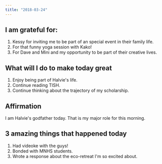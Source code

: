 ```yaml
---
title: "2018-03-24"
---
```

## I am grateful for:
1. Kessy for inviting me to be part of an special event in their family life.
2. For that funny yoga session with Kako!
3. For Dave and Mini and my opportunity to be part of their creative lives.

## What will I do to make today great

1. Enjoy being part of Halvie's life.  
2. Continue reading TISH. 
3. Continue thinking about the trajectory of my scholarship.

## Affirmation

I am Halvie's godfather today. That is my major role for this morning.

## 3 amazing things that happened today

1. Had videoke with the guys!
2. Bonded with MNHS students.
3. Wrote a response about the eco-retreat I'm so excited about.